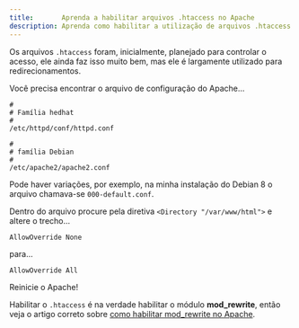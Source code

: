 ```yaml
---
title:       Aprenda a habilitar arquivos .htaccess no Apache
description: Aprenda como habilitar a utilização de arquivos .htaccess no servidor web Apache
---
```


Os arquivos `.htaccess` foram, inicialmente, planejado para controlar o acesso, ele ainda faz isso muito bem, mas ele
é largamente utilizado para redirecionamentos.

Você precisa encontrar o arquivo de configuração do Apache...

    #
    # Família hedhat
    #
    /etc/httpd/conf/httpd.conf

    #
    # família Debian
    #
    /etc/apache2/apache2.conf

Pode haver variações, por exemplo, na minha instalação do Debian 8 o arquivo chamava-se `000-default.conf`.

Dentro do arquivo procure pela diretiva `<Directory "/var/www/html">` e altere o trecho...

    AllowOverride None

para...

    AllowOverride All

Reinicie o Apache!

Habilitar o `.htaccess` é na verdade habilitar o módulo __mod_rewrite__, então veja o artigo correto sobre
[como habilitar mod_rewrite no Apache](/linux/apache-habilitar-mod_rewrite-no-apache-mod/).
